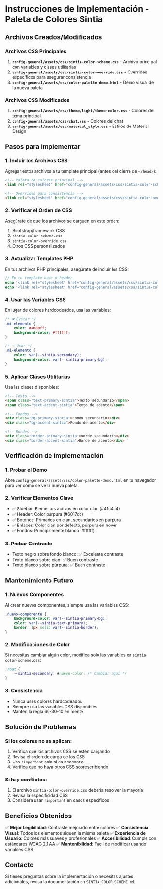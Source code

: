 # Instrucciones de Implementación - Paleta de Colores Sintia

## Archivos Creados/Modificados

### Archivos CSS Principales
1. **`config-general/assets/css/sintia-color-scheme.css`** - Archivo principal con variables y clases utilitarias
2. **`config-general/assets/css/sintia-color-override.css`** - Overrides específicos para asegurar consistencia
3. **`config-general/assets/css/color-palette-demo.html`** - Demo visual de la nueva paleta

### Archivos CSS Modificados
1. **`config-general/assets/css/theme/light/theme-color.css`** - Colores del tema principal
2. **`config-general/assets/css/chat.css`** - Colores del chat
3. **`config-general/assets/css/material_style.css`** - Estilos de Material Design

## Pasos para Implementar

### 1. Incluir los Archivos CSS
Agregar estos archivos a tu template principal (antes del cierre de `</head>`):

```html
<!-- Paleta de colores principal -->
<link rel="stylesheet" href="config-general/assets/css/sintia-color-scheme.css">

<!-- Overrides para consistencia -->
<link rel="stylesheet" href="config-general/assets/css/sintia-color-override.css">
```

### 2. Verificar el Orden de CSS
Asegúrate de que los archivos se carguen en este orden:
1. Bootstrap/framework CSS
2. `sintia-color-scheme.css`
3. `sintia-color-override.css`
4. Otros CSS personalizados

### 3. Actualizar Templates PHP
En tus archivos PHP principales, asegúrate de incluir los CSS:

```php
// En tu template base o header
echo '<link rel="stylesheet" href="config-general/assets/css/sintia-color-scheme.css">';
echo '<link rel="stylesheet" href="config-general/assets/css/sintia-color-override.css">';
```

### 4. Usar las Variables CSS
En lugar de colores hardcodeados, usa las variables:

```css
/* ❌ Evitar */
.mi-elemento {
    color: #4680ff;
    background-color: #ffffff;
}

/* ✅ Usar */
.mi-elemento {
    color: var(--sintia-secondary);
    background-color: var(--sintia-primary-bg);
}
```

### 5. Aplicar Clases Utilitarias
Usa las clases disponibles:

```html
<!-- Texto -->
<span class="text-primary-sintia">Texto secundario</span>
<span class="text-accent-sintia">Texto de acento</span>

<!-- Fondos -->
<div class="bg-primary-sintia">Fondo secundario</div>
<div class="bg-accent-sintia">Fondo de acento</div>

<!-- Bordes -->
<div class="border-primary-sintia">Borde secundario</div>
<div class="border-accent-sintia">Borde de acento</div>
```

## Verificación de Implementación

### 1. Probar el Demo
Abre `config-general/assets/css/color-palette-demo.html` en tu navegador para ver cómo se ve la nueva paleta.

### 2. Verificar Elementos Clave
- ✅ Sidebar: Elementos activos en color cian (#41c4c4)
- ✅ Header: Color púrpura (#6017dc)
- ✅ Botones: Primarios en cian, secundarios en púrpura
- ✅ Enlaces: Color cian por defecto, púrpura en hover
- ✅ Fondos: Principalmente blanco (#ffffff)

### 3. Probar Contraste
- Texto negro sobre fondo blanco: ✅ Excelente contraste
- Texto blanco sobre cian: ✅ Buen contraste
- Texto blanco sobre púrpura: ✅ Buen contraste

## Mantenimiento Futuro

### 1. Nuevos Componentes
Al crear nuevos componentes, siempre usa las variables CSS:

```css
.nuevo-componente {
    background-color: var(--sintia-primary-bg);
    color: var(--sintia-text-primary);
    border: 1px solid var(--sintia-border);
}
```

### 2. Modificaciones de Color
Si necesitas cambiar algún color, modifica solo las variables en `sintia-color-scheme.css`:

```css
:root {
    --sintia-secondary: #nuevo-color; /* Cambiar aquí */
}
```

### 3. Consistencia
- Nunca uses colores hardcodeados
- Siempre usa las variables CSS disponibles
- Mantén la regla 60-30-10 en mente

## Solución de Problemas

### Si los colores no se aplican:
1. Verifica que los archivos CSS se estén cargando
2. Revisa el orden de carga de los CSS
3. Usa `!important` solo si es necesario
4. Verifica que no haya otros CSS sobrescribiendo

### Si hay conflictos:
1. El archivo `sintia-color-override.css` debería resolver la mayoría
2. Revisa la especificidad CSS
3. Considera usar `!important` en casos específicos

## Beneficios Obtenidos

✅ **Mejor Legibilidad**: Contraste mejorado entre colores
✅ **Consistencia Visual**: Todos los elementos siguen la misma paleta
✅ **Experiencia de Usuario**: Colores más suaves y profesionales
✅ **Accesibilidad**: Cumple con estándares WCAG 2.1 AA
✅ **Mantenibilidad**: Fácil de modificar usando variables CSS

## Contacto

Si tienes preguntas sobre la implementación o necesitas ajustes adicionales, revisa la documentación en `SINTIA_COLOR_SCHEME.md`.
